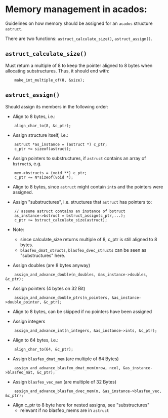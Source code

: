 # Memory management in acados:
Guidelines on how memory should be assigned for an `acados` structure `astruct`.

There are two functions: `astruct_calculate_size()`, `astruct_assign()`.

## `astruct_calculate_size()`
Must return a multiple of 8 to keep the pointer aligned to 8 bytes when allocating substructures.
Thus, it should end with:
```
    make_int_multiple_of(8, &size);
```


## `astruct_assign()`
Should assign its members in the following order:

- Align to 8 bytes, i.e.:
```
    align_char_to(8, &c_ptr);
```

- Assign structure itself, i.e.:
```
    astruct *as_instance = (astruct *) c_ptr;
    c_ptr += sizeof(astruct);
```

- Assign pointers to substructures, if `astruct` contains an array of `bstruct`s, e.g.
```
    mem->bstructs = (void **) c_ptr;
    c_ptr += N*sizeof(void *);
```

- Align to 8 bytes, since `astruct` might contain `int`s and the pointers were assigned.


- Assign "substructures", i.e. structures that `astruct` has pointers to:
```
    // assume astruct contains an instance of bstruct
    as_instance->bstruct = bstruct_assign(c_ptr,...);
    c_ptr += bstruct_calculate_size(astruct);
```

- Note:
    - since calculate_size returns multiple of 8, c_ptr is still aligned to 8 bytes.
    - `blasfeo_dmat_structs`, `blasfeo_dvec_structs` can be seen as "substructures" here.


- Assign doubles (are 8 bytes anyway)
```
    assign_and_advance_double(n_doubles, &as_instance->doubles, &c_ptr);
```

- Assign pointers (4 bytes on 32 Bit)
```
    assign_and_advance_double_ptrs(n_pointers, &as_instance->double_pointer, &c_ptr);
```

- Align to 8 bytes, can be skipped if no pointers have been assigned


- Assign integers
```
    assign_and_advance_int(n_integers, &as_instance->ints, &c_ptr);
```

- Align to 64 bytes, i.e.:
```
    align_char_to(64, &c_ptr);
```

- Assign `blasfeo_dmat_mem` (are multiple of 64 Bytes)
```
    assign_and_advance_blasfeo_dmat_mem(nrow, ncol, &as_instance->blasfeo_mat, &c_ptr);
```

- Assign `blasfeo_vec_mem` (are multiple of 32 Bytes)
```
    assign_and_advance_blasfeo_dvec_mem(n, &as_instance->blasfeo_vec, &c_ptr);
```

- Align c_ptr to 8 byte here for nested assigns, see "substructures"
   - relevant if no blasfeo_mems are in `astruct`